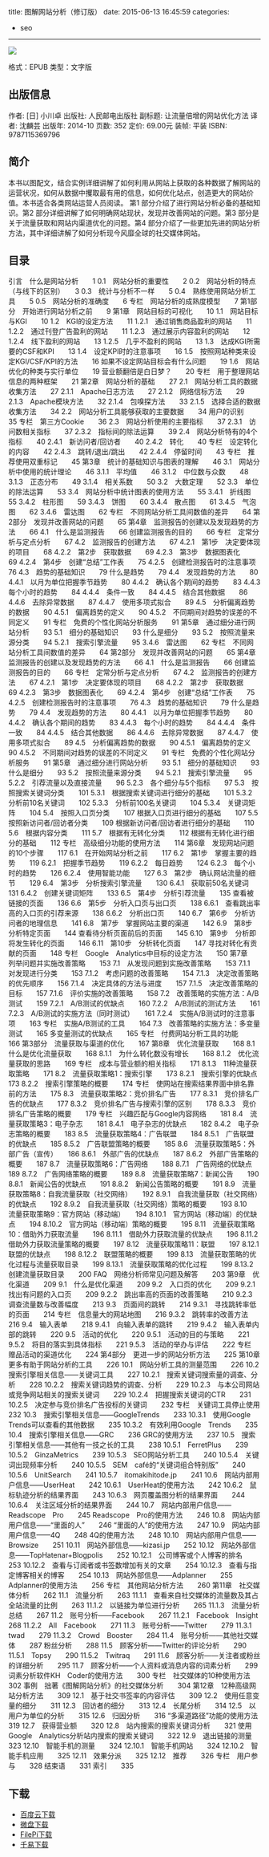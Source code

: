 title: 图解网站分析（修订版）
date: 2015-06-13 16:45:59
categories:
  - seo
---

![](http://img3.douban.com/lpic/s27637232.jpg)

格式：EPUB
类型：文字版

<!--more-->

## 出版信息 ##

作者: [日] 小川卓 
出版社: 人民邮电出版社
副标题: 让流量倍增的网站优化方法
译者: 沈麟芸 
出版年: 2014-10
页数: 352
定价: 69.00元
装帧: 平装
ISBN: 9787115369796

## 简介 ##

本书以图配文，结合实例详细讲解了如何利用从网站上获取的各种数据了解网站的运营状况，如何从数据中攫取最有用的信息，如何优化站点，创造更大的网站价值。本书适合各类网站运营人员阅读。
第1 部分介绍了进行网站分析必备的基础知识。第2 部分详细讲解了如何明确网站现状，发现并改善网站的问题。第3 部分是关于流量获取和网站内渠道优化的问题。第4 部分介绍了一些更加先进的网站分析方法，其中详细讲解了如何分析现今风靡全球的社交媒体网站。

## 目录 ##

引言　什么是网站分析　　1
0.1　网站分析的重要性　　2
0.2　网站分析的特点（与线下的区别）　　3
0.3　统计与分析不一样　　5
0.4　熟练使用网站分析工具　　5
0.5　网站分析的准确度　　6
专栏　网站分析的成熟度模型　　7
第1部分　开始进行网站分析之前　　9
第1章　网站目标的可视化　　10
1.1　网站目标与KGI　　10
1.2　KGI的设定方法　　11
1.2.1　通过销售商品盈利的网站　　11
1.2.2　通过刊登广告盈利的网站　　11
1.2.3　通过展示内容盈利的网站　　12
1.2.4　线下盈利的网站　　13
1.2.5　几乎不盈利的网站　　13
1.3　达成KGI所需要的CSF和KPI　　13
1.4　设定KPI时的注意事项　　16
1.5　按照网站种类来设定KGI/CSF/KPI的方法　　16
如果不设定网站目标会有什么问题　　19
1.6　网站优化的种类与实行单位　　19
营业额翻倍是白日梦？　　20
专栏　用于整理网站信息的两种框架　　21
第2章　网站分析的基础　　27
2.1　网站分析工具的数据收集方法　　27
2.1.1　Apache日志方法　　27
2.1.2　网络信标方法　　29
2.1.3　Apache模块方法　　32
2.1.4　包嗅探方法　　33
2.1.5　选择合适的数据收集方法　　34
2.2　网站分析工具能够获取的主要数据　　34
用户的识别　　35
专栏　第三方Cookie　　36
2.3　网站分析使用的主要指标　　37
2.3.1　访问数相关指标　　37
2.3.2　指标间的除法运算　　39
2.4　网站分析特有的4个指标　　40
2.4.1　新访问者/回访者　　40
2.4.2　转化　　40
专栏　设定转化的内容　　42
2.4.3　跳转/退出/跳出　　42
2.4.4　停留时间　　43
专栏　推荐使用双重标记　　45
第3章　统计的基础知识与图表的理解　　46
3.1　网站分析中使用的统计理论　　46
3.1.1　平均值　　46
3.1.2　中位数与众数　　48
3.1.3　正态分布　　49
3.1.4　相关系数　　50
3.2　大数定理　　52
3.3　单位的除法运算　　53
3.4　网站分析中统计图表的使用方法　　55
3.4.1　折线图　　55
3.4.2　柱形图　　59
3.4.3　饼图　　60
3.4.4　散点图　　61
3.4.5　气泡图　　62
3.4.6　雷达图　　62
专栏　不同网站分析工具间数值的差异　　64
第2部分　发现并改善网站的问题　　65
第4章　监测报告的创建以及发现趋势的方法　　66
4.1　什么是监测报告　　66
创建监测报告的目的　　66
专栏　定常分析与定点分析　　67
4.2　监测报告的创建方法　　67
4.2.1　第1步　决定要体现的项目　　68
4.2.2　第2步　获取数据　　69
4.2.3　第3步　数据图表化　　69
4.2.4　第4步　创建“总结”工作表　　75
4.2.5　创建检测报告时的注意事项　　76
4.3　趋势的基础知识　　79
什么是趋势　　79
4.4　发现趋势的方法　　80
4.4.1　以月为单位把握季节趋势　　80
4.4.2　确认各个期间的趋势　　83
4.4.3　每个小时的趋势　　84
4.4.4　条件一致　　84
4.4.5　结合其他数据　　86
4.4.6　去除异常数据　　87
4.4.7　使用多项式拟合　　89
4.5　分析偏离趋势的数据　　90
4.5.1　偏离趋势的定义　　90
4.5.2　不同期间对趋势的误差的不同定义　　91
专栏　免费的个性化网站分析服务　　91
第5章　通过细分进行网站分析　　93
5.1　细分的基础知识　　93
什么是细分　　93
5.2　按照流量来源分类　　94
5.2.1　搜索引擎流量　　95
3.4.6　雷达图　　62
专栏　不同网站分析工具间数值的差异　　64
第2部分　发现并改善网站的问题　　65
第4章　监测报告的创建以及发现趋势的方法　　66
4.1　什么是监测报告　　66
创建监测报告的目的　　66
专栏　定常分析与定点分析　　67
4.2　监测报告的创建方法　　67
4.2.1　第1步　决定要体现的项目　　68
4.2.2　第2步　获取数据　　69
4.2.3　第3步　数据图表化　　69
4.2.4　第4步　创建“总结”工作表　　75
4.2.5　创建检测报告时的注意事项　　76
4.3　趋势的基础知识　　79
什么是趋势　　79
4.4　发现趋势的方法　　80
4.4.1　以月为单位把握季节趋势　　80
4.4.2　确认各个期间的趋势　　83
4.4.3　每个小时的趋势　　84
4.4.4　条件一致　　84
4.4.5　结合其他数据　　86
4.4.6　去除异常数据　　87
4.4.7　使用多项式拟合　　89
4.5　分析偏离趋势的数据　　90
4.5.1　偏离趋势的定义　　90
4.5.2　不同期间对趋势的误差的不同定义　　91
专栏　免费的个性化网站分析服务　　91
第5章　通过细分进行网站分析　　93
5.1　细分的基础知识　　93
什么是细分　　93
5.2　按照流量来源分类　　94
5.2.1　搜索引擎流量　　95
5.2.2　引荐流量以及直接流量　　96
5.2.3　各个细分与5个指标　　97
5.3　按照搜索关键词分类　　101
5.3.1　根据搜索关键词进行细分的基础　　101
5.3.2　分析前10名关键词　　102
5.3.3　分析前100名关键词　　104
5.3.4　关键词矩阵　　104
5.4　按照入口页分类　　107
根据入口页进行细分的基础　　107
5.5　按照新访问者/回访者分类　　109
根据新访问者/回访者进行细分的基础　　110
5.6　根据内容分类　　111
5.7　根据有无转化分类　　112
根据有无转化进行细分的基础　　112
专栏　高级细分功能的使用方法　　114
第6章　发现网站问题的10个步骤　　117
6.1　在开始网站分析之前　　117
6.2　第1步　掌握主要的趋势　　119
6.2.1　把握季节趋势　　119
6.2.2　每日趋势　　124
6.2.3　每个小时的趋势　　126
6.2.4　使用智能功能　　127
6.3　第2步　确认网站流量的细节　　129
6.4　第3步　分析搜索引擎流量　　130
6.4.1　获取前50名关键词　　131
6.4.2　创建关键词矩阵　　133
6.5　第4步　分析引荐流量　　135
查看被链接的页面　　136
6.6　第5步　分析入口页与出口页　　138
6.6.1　查看跳出率高的入口页的引荐来源　　138
6.6.2　分析出口页　　140
6.7　第6步　分析访问者的地理信息　　141
6.8　第7步　掌握网站主要的渠道　　142
6.9　第8步　分析特定页面　　144
查看待分析页面前后的页面　　145
6.10　第9步　分析即将发生转化的页面　　146
6.11　第10步　分析转化页面　　147
寻找对转化有贡献的页面　　148
专栏　Google　Analytics中目标的设定方法　　150
第7章　列举问题并实施改善策略　　153
7.1　从发现问题到实施改善策略　　153
7.1.1　对发现进行分类　　153
7.1.2　考虑问题的改善策略　　154
7.1.3　决定改善策略的优先顺序　　156
7.1.4　决定具体的方法与进度　　157
7.1.5　决定改善策略的目标　　157
7.1.6　评价实施的改善策略　　158
7.2　改善策略的实施方法：A/B测试　　159
7.2.1　A/B测试的优缺点　　160
7.2.2　A/B测试的测试方法　　161
7.2.3　A/B测试的实施方法（同时测试）　　161
7.2.4　实施A/B测试时的注意事项　　163
专栏　实施A/B测试的工具　　164
7.3　改善策略的实施方法：多变量测试　　165
多变量测试的优缺点　　165
专栏　付费网站分析工具的功能　　166
第3部分　流量获取与渠道的优化　　167
第8章　优化流量获取　　168
8.1　什么是优化流量获取　　168
8.1.1　为什么转化数没有增长　　168
8.1.2　优化流量获取的思路　　169
专栏　成本与营业额的相关指标　　171
8.1.3　11种流量获取策略　　171
8.2　流量获取策略1：搜索引擎　　173
8.2.1　搜索引擎的优缺点　　173
8.2.2　搜索引擎策略的概要　　174
专栏　使网站在搜索结果界面中排名靠前的方法　　175
8.3　流量获取策略2：竞价排名广告　　177
8.3.1　竞价排名广告的优缺点　　177
8.3.2　竞价排名广告与搜索引擎的区别　　178
8.3.3　竞价排名广告策略的概要　　179
专栏　兴趣匹配与Google内容网络　　181
8.4　流量获取策略3：电子杂志　　181
8.4.1　电子杂志的优缺点　　182
8.4.2　电子杂志策略的概要　　183
8.5　流量获取策略4：广告联盟　　184
8.5.1　广告联盟的优缺点　　185
8.5.2　广告联盟策略的概要　　185
8.6　流量获取策略5：外部广告（宣传）　　186
8.6.1　外部广告的优缺点　　187
8.6.2　外部广告策略的概要　　187
8.7　流量获取策略6：广告网络　　188
8.7.1　广告网络的优缺点　　189
8.7.2　广告网络策略的概要　　189
8.8　流量获取策略7：新闻公告　　190
8.8.1　新闻公告的优缺点　　191
8.8.2　新闻公告策略的概要　　191
8.9　流量获取策略8：自我流量获取（社交网络）　　192
8.9.1　自我流量获取（社交网络）的优缺点　　192
8.9.2　自我流量获取（社交网络）策略的概要　　193
8.10　流量获取策略9：官方网站（移动端）　　194
8.10.1　官方网站（移动端）的优缺点　　194
8.10.2　官方网站（移动端）策略的概要　　195
8.11　流量获取策略10：借助外力获取流量　　196
8.11.1　借助外力获取流量的优缺点　　196
8.11.2　借助外力获取流量策略的概要　　197
8.12　流量获取策略11：联盟　　197
8.12.1　联盟的优缺点　　198
8.12.2　联盟策略的概要　　199
8.13　流量获取策略的优化过程与流量获取目录　　199
8.13.1　流量获取策略的优化过程　　199
8.13.2　创建流量获取目录　　200
FAQ　网络分析师常见问题及解答　　203
第9章　优化渠道　　209
9.1　什么是优化渠道　　209
9.2　入口页的优化　　209
9.2.1　找出有问题的入口页　　209
9.2.2　跳出率高的页面的改善策略　　210
9.2.3　调查流量数与改善幅度　　213
9.3　页面间的跳转　　214
9.3.1　寻找跳转率低的页面　　214
专栏　信息量大的网站地图　　216
9.3.2　跳转率的改善方法　　216
9.4　输入表单　　218
9.4.1　向输入表单的跳转　　219
9.4.2　输入表单内部的跳转　　220
9.5　活动的优化　　220
9.5.1　活动的目的与策略　　221
9.5.2　将目的落实到具体指标　　221
9.5.3　活动的举办与评估　　222
专栏　赠品活动的渠道优化　　224
第4部分　更进一步的网站分析方法　　225
第10章　更多有助于网站分析的工具　　226
10.1　网站分析工具的测量范围　　226
10.2　搜索引擎相关信息——关键词工具　　227
10.2.1　搜索关键词搜索量的调查、分析　　228
10.2.2　搜索关键词趋势的调查、分析　　229
10.2.3　与本公司网站或竞争网站相关的搜索关键词　　229
10.2.4　把握搜索关键词的CTR　　231
10.2.5　决定参与竞价排名广告投标的关键词　　232
专栏　关键词工具停止使用　　232
10.3　搜索引擎相关信息——GoogleTrends　　233
10.3.1　使用Google　Trends可以查看的其他数据　　235
10.3.2　有效利用Google　Trends　　235
10.4　搜索引擎相关信息——GRC　　236
GRC的使用方法　　237
10.5　搜索引擎相关信息——其他有一技之长的工具　　238
10.5.1　FerretPlus　　239
10.5.2　GinzaMetrics　　239
10.5.3　SEO网站分析工具　　240
10.5.4　关键词出现频率分析　　240
10.5.5　SEM　café的“关键词组合特别版”　　240
10.5.6　UnitSearch　　241
10.5.7　itomakihitode.jp　　241
10.6　网站内部用户信息——UserHeat　　242
10.6.1　UserHeat的使用方法　　242
10.6.2　鼠标轨迹分析的结果界面　　243
10.6.3　网页覆盖图分析的结果界面　　244
10.6.4　关注区域分析的结果界面　　244
10.7　网站内部用户信息——Readscope　Pro　　245
Readscope　Pro的使用方法　　246
10.8　网站内部用户信息——“里面的人”　　246
“里面的人”的使用方法　　247
10.9　网站内部用户信息——4Q　　248
4Q的使用方法　　248
10.10　网站内部用户信息——Browsize　　251
10.11　网站外部信息——kizasi.jp　　252
10.12　网站外部信息——TopHatenar+Blogpolis　　252
10.12.1　公司博客或个人博客的排名　　253
10.12.2　查看与订阅者或书签数增加有关的文章　　254
10.12.3　查看与指定博客相关的博客　　254
10.13　网站外部信息——Adplanner　　255
Adplanner的使用方法　　256
专栏　其他网站分析方法　　260
第11章　社交媒体分析　　262
11.1　流量分析　　263
11.1.1　查看来自社交媒体的流量数及其占全站流量的比例　　263
11.1.2　以链接为单位进行分析　　265
11.1.3　流量分析总结　　267
11.2　账号分析——Facebook　　267
11.2.1　Facebook　Insight　　268
11.2.2　All　Facebook　　271
11.3　账号分析——Twitter　　279
11.3.1　twad　　279
11.3.2　Crowd　Booster　　284
11.4　账号分析——其他社交媒体　　287
粉丝分析　　288
11.5　顾客分析——Twitter的评论分析　　290
11.5.1　Topsy　　290
11.5.2　Twitraq　　291
11.6　顾客分析——关注者或粉丝的详细分析　　295
11.7　顾客分析——个人资料或消息内容的词素分析　　299
词素分析软件KH　Coder的使用方法　　300
专栏　社交媒体的10种使用方法　　302
事例　拙著《图解网站分析》的社交媒体分析　　304
第12章　12种高级网站分析方法　　309
12.1　基于社交书签率的内容评估　　309
12.2　使用任意变量的细分　　311
12.3　回访者的细分　　313
12.4　长尾分析　　314
12.5　以用户为单位的分析　　315
12.6　归因分析　　316
“多渠道路径”功能的使用方法　　319
12.7　获得营业额　　320
12.8　站内搜索的搜索关键词分析　　321
使用Google　Analytics分析站内搜索的搜索关键词　　322
12.9　退出链接的测量　　323
12.10　智能手机的测量　　324
12.10.1　智能手机网站　　324
12.10.2　智能手机应用　　325
12.11　效果分派　　325
12.12　推荐　　326
专栏　用户参与　　328
结束语　　331
索引　　335

## 下载 ##

+ [百度云下载](http://pan.baidu.com/s/1c09FdxI)
+ [微盘下载](http://vdisk.weibo.com/s/aADaW4YRFkDvQ)
+ [FilePi下载](http://filepi.com/i/WxlfLUe)
+ [千易下载](http://1000eb.com/1ggig)
